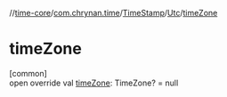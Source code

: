 //[time-core](../../../../index.md)/[com.chrynan.time](../../index.md)/[TimeStamp](../index.md)/[Utc](index.md)/[timeZone](time-zone.md)

# timeZone

[common]\
open override val [timeZone](time-zone.md): TimeZone? = null
